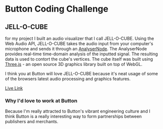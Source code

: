 # Button Coding Challenge

## JELL-O-CUBE
for my project I built an audio visualizer that I call JELL-O-CUBE. Using the Web Audio API, JELL-O-CUBE takes the audio input from your computer's microphone and sends it through an [AnalyserNode](https://developer.mozilla.org/en-US/docs/Web/API/AnalyserNode). The AnalyserNode provides real-time time-domain analysis of the inputted signal. The resulting data is used to contort the cube's vertices. The cube itself was built using [Three.js](https://threejs.org/) - an open source 3D graphics library built on top of WebGL.

I think you at Button will love JELL-O-CUBE because it's neat usage of some of the browsers latest audio processing and graphics features.

[Live Link](http://eakman.github.io/button_frontend_challenge)

### Why I'd love to work at Button
Because I'm really attracted to Button's vibrant engineering culture and I think Button is a really interesting way to form partnerships between publishers and merchants.
